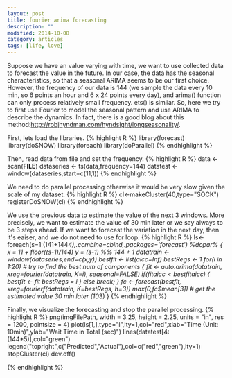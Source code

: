 ```yaml
---
layout: post
title: fourier arima forecasting
description: ""
modified: 2014-10-08
category: articles
tags: [life, love]
---
```



Suppose we have an value varying with time, we want to use collected data to forecast the value in the future. In our case, the data has the seasonal characteristics, so that a seasonal ARIMA seems to be our first choice. However, the frequency of our data is 144 (we sample the data every 10 min, so 6 points an hour and 6 x 24 points every day), and arima() function can only process relatively small frequency. ets() is similar. So, here we try to first use Fourier to model the seasonal pattern and use ARIMA to describe the dynamics. In fact, there is a good blog about this method:http://robjhyndman.com/hyndsight/longseasonality/.

First, lets load the libraries.
{% highlight R %}
library(forecast)
library(doSNOW)
library(foreach)
library(doParallel)
{% endhighlight %}


Then, read data from file and set the frequency.
{% highlight R %}
data <- scan(__FILE__)
dataseries <- ts(data,frequency=144)
datatest <- window(dataseries,start=c(11,1))
{% endhighlight %}


We need to do parallel processing otherwise it would be very slow given the scale of my dataset.
{% highlight R %}
cl<-makeCluster(40,type="SOCK")
registerDoSNOW(cl)
{% endhighlight %}


We use the previous data to estimate the value of the next 3 windows. More precisely, we want to estimate the value of 30 min later or we say always to be 3 steps ahead. If we want to forecast the variation in the next day, then it's eaiser, and we do not need to use for loop.
{% highlight R %}
ls<-foreach(s=1:(141+144*4),.combine=cbind,.packages='forecast') %dopar% {
        x = 11 + floor((s-1)/144)
        y = (s-1) %% 144 + 1
        datatrain <- window(dataseries,end=c(x,y))
        bestfit <- list(aicc=Inf)
        bestRegs <- 1
        for(i in 1:20) # try to find the best num of components
        {
          fit <- auto.arima(datatrain, xreg=fourier(datatrain, K=i), seasonal=FALSE)
          if(fit$aicc < bestfit$aicc)
                {
                        bestfit <- fit
                        bestRegs = i
                }
          else break;
        }
        fc <- forecast(bestfit, xreg=fourierf(datatrain, K=bestRegs, h=3))
        max(0,fc$mean[3]) # get the estimated value 30 min later (10*3)
}
{% endhighlight %}

Finally, we visualize the forecasting and stop the parallel processing.
{% highlight R %}
 png(imgFilePath, width  = 3.25,
  height    = 2.25,
  units     = "in",
  res       = 1200,
  pointsize = 4)
plot(ls[1,],type="l",lty=1,col="red",xlab="Time (Unit: 10min)",ylab="Wait Time in Total (sec)")
lines(datatest[4:(144*5)],col="green")
legend("topright",c("Predicted","Actual"),col=c("red","green"),lty=1)
stopCluster(cl)
dev.off()

{% endhighlight %}
